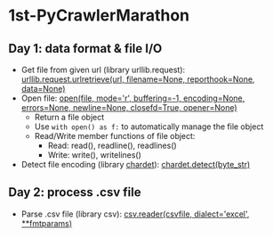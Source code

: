 # 1st-PyCrawlerMarathon

## Day 1: data format & file I/O
* Get file from given url (library urllib.request): [urllib.request.urlretrieve(url, filename=None, reporthook=None, data=None)](https://docs.python.org/3.6/library/urllib.request.html?highlight=urlretrieve#urllib.request.urlretrieve)
* Open file: [open(file, mode='r', buffering=-1, encoding=None, errors=None, newline=None, closefd=True, opener=None)](https://docs.python.org/3.6/library/functions.html?highlight=open#open)
    * Return a file object
    * Use `with open() as f:` to automatically manage the file object
    * Read/Write member functions of file object:
        * Read: read(), readline(), readlines()
        * Write: write(), writelines()
* Detect file encoding (library [chardet](https://github.com/chardet/chardet)): [chardet.detect(byte_str)](https://chardet.readthedocs.io/en/latest/api/chardet.html#chardet.detect)

## Day 2: process .csv file
* Parse .csv file (library csv): [csv.reader(csvfile, dialect='excel', **fmtparams)](https://docs.python.org/3.6/library/csv.html?highlight=csv%20reader#csv.reader)


